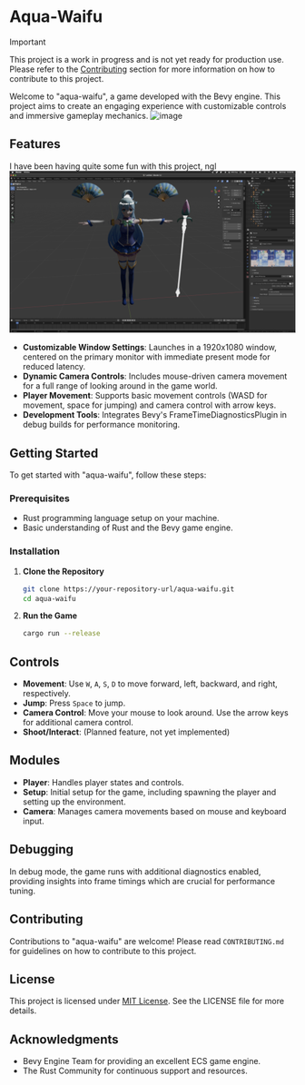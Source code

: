 # Aqua-Waifu 

> [!IMPORTANT]
> This project is a work in progress and is not yet ready for production use. Please refer to the [Contributing](#contributing) section for more information on how to contribute to this project.

Welcome to "aqua-waifu", a game developed with the Bevy engine. This project aims to create an engaging experience with customizable controls and immersive gameplay mechanics.
![image](https://github.com/Xbz-24/Bevy-Sandbox/assets/68678258/d7a7c2ab-9163-42d2-ab0e-15c52375ec0c)
## Features
I have been having quite some fun with this project, ngl 
![img.png](assets/images/img.png)

- **Customizable Window Settings**: Launches in a 1920x1080 window, centered on the primary monitor with immediate present mode for reduced latency.
- **Dynamic Camera Controls**: Includes mouse-driven camera movement for a full range of looking around in the game world.
- **Player Movement**: Supports basic movement controls (WASD for movement, space for jumping) and camera control with arrow keys.
- **Development Tools**: Integrates Bevy's FrameTimeDiagnosticsPlugin in debug builds for performance monitoring.

## Getting Started

To get started with "aqua-waifu", follow these steps:

### Prerequisites

- Rust programming language setup on your machine.
- Basic understanding of Rust and the Bevy game engine.

### Installation

1. **Clone the Repository**

   ```bash
   git clone https://your-repository-url/aqua-waifu.git
   cd aqua-waifu
   ```

2. **Run the Game**

   ```bash
   cargo run --release
   ```

## Controls

- **Movement**: Use `W`, `A`, `S`, `D` to move forward, left, backward, and right, respectively.
- **Jump**: Press `Space` to jump.
- **Camera Control**: Move your mouse to look around. Use the arrow keys for additional camera control.
- **Shoot/Interact**: (Planned feature, not yet implemented)

## Modules

- **Player**: Handles player states and controls.
- **Setup**: Initial setup for the game, including spawning the player and setting up the environment.
- **Camera**: Manages camera movements based on mouse and keyboard input.

## Debugging

In debug mode, the game runs with additional diagnostics enabled, providing insights into frame timings which are crucial for performance tuning.

## Contributing

Contributions to "aqua-waifu" are welcome! Please read `CONTRIBUTING.md` for guidelines on how to contribute to this project.

## License

This project is licensed under [MIT License](LICENSE). See the LICENSE file for more details.

## Acknowledgments

- Bevy Engine Team for providing an excellent ECS game engine.
- The Rust Community for continuous support and resources.

